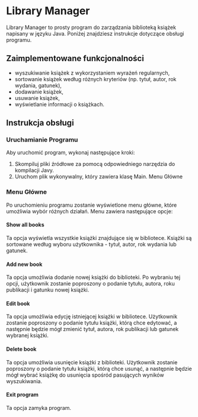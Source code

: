 # Library Manager

Library Manager to prosty program do zarządzania biblioteką książek napisany w języku Java. Poniżej znajdziesz instrukcje dotyczące obsługi programu.

## Zaimplementowane funkcjonalności

- wyszukiwanie książek z wykorzystaniem wyrażeń regularnych,
- sortowanie książek według różnych kryteriów (np. tytuł, autor, rok wydania, gatunek),
- dodawanie książek,
- usuwanie książek,
- wyświetlanie informacji o książkach.

## Instrukcja obsługi

### Uruchamianie Programu

Aby uruchomić program, wykonaj następujące kroki:

1. Skompiluj pliki źródłowe za pomocą odpowiedniego narzędzia do kompilacji Javy.
2. Uruchom plik wykonywalny, który zawiera klasę Main.
   Menu Główne

### Menu Główne

Po uruchomieniu programu zostanie wyświetlone menu główne, które umożliwia wybór różnych działań. Menu zawiera następujące opcje:

#### Show all books

Ta opcja wyświetla wszystkie książki znajdujące się w bibliotece. Książki są sortowane według wyboru użytkownika - tytuł, autor, rok wydania lub gatunek.

#### Add new book

Ta opcja umożliwia dodanie nowej książki do biblioteki. Po wybraniu tej opcji, użytkownik zostanie poproszony o podanie tytułu, autora, roku publikacji i gatunku nowej książki.

#### Edit book

Ta opcja umożliwia edycję istniejącej książki w bibliotece. Użytkownik zostanie poproszony o podanie tytułu książki, którą chce edytować, a następnie będzie mógł zmienić tytuł, autora, rok publikacji lub gatunek wybranej książki.

#### Delete book

Ta opcja umożliwia usunięcie książki z biblioteki. Użytkownik zostanie poproszony o podanie tytułu książki, którą chce usunąć, a następnie będzie mógł wybrać książkę do usunięcia spośród pasujących wyników wyszukiwania.

#### Exit program

Ta opcja zamyka program.
